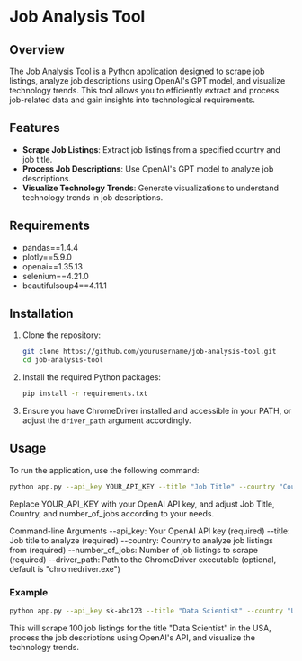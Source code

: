 # Job Analysis Tool

## Overview

The Job Analysis Tool is a Python application designed to scrape job listings, analyze job descriptions using OpenAI's GPT model, and visualize technology trends. This tool allows you to efficiently extract and process job-related data and gain insights into technological requirements.

## Features

- **Scrape Job Listings**: Extract job listings from a specified country and job title.
- **Process Job Descriptions**: Use OpenAI's GPT model to analyze job descriptions.
- **Visualize Technology Trends**: Generate visualizations to understand technology trends in job descriptions.

## Requirements
- pandas==1.4.4
- plotly==5.9.0
- openai==1.35.13
- selenium==4.21.0
- beautifulsoup4==4.11.1

## Installation

1. Clone the repository:

    ```bash
    git clone https://github.com/yourusername/job-analysis-tool.git
    cd job-analysis-tool
    ```

2. Install the required Python packages:

    ```bash
    pip install -r requirements.txt
    ```

3. Ensure you have ChromeDriver installed and accessible in your PATH, or adjust the `driver_path` argument accordingly.

## Usage

To run the application, use the following command:

```bash
python app.py --api_key YOUR_API_KEY --title "Job Title" --country "Country" --number_of_jobs 100
```

Replace YOUR_API_KEY with your OpenAI API key, and adjust Job Title, Country, and number_of_jobs according to your needs.

Command-line Arguments
--api_key: Your OpenAI API key (required)
--title: Job title to analyze (required)
--country: Country to analyze job listings from (required)
--number_of_jobs: Number of job listings to scrape (required)
--driver_path: Path to the ChromeDriver executable (optional, default is "chromedriver.exe")

### Example

```bash
python app.py --api_key sk-abc123 --title "Data Scientist" --country "USA" --number_of_jobs 100
```

This will scrape 100 job listings for the title "Data Scientist" in the USA, process the job descriptions using OpenAI's API, and visualize the technology trends.

